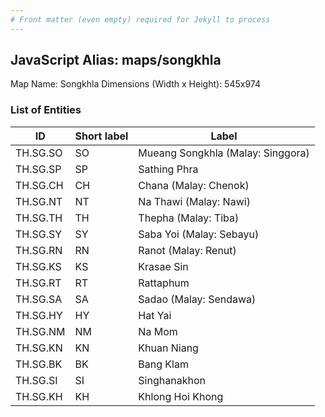 ```yaml
---
# Front matter (even empty) required for Jekyll to process
---
```


## JavaScript Alias: maps/songkhla

Map Name: Songkhla
Dimensions (Width x Height): 545x974

### List of Entities

| ID       | Short label | Label                             |
| -------- | ----------- | --------------------------------- |
| TH.SG.SO | SO          | Mueang Songkhla (Malay: Singgora) |
| TH.SG.SP | SP          | Sathing Phra                      |
| TH.SG.CH | CH          | Chana (Malay: Chenok)             |
| TH.SG.NT | NT          | Na Thawi (Malay: Nawi)            |
| TH.SG.TH | TH          | Thepha (Malay: Tiba)              |
| TH.SG.SY | SY          | Saba Yoi (Malay: Sebayu)          |
| TH.SG.RN | RN          | Ranot (Malay: Renut)              |
| TH.SG.KS | KS          | Krasae Sin                        |
| TH.SG.RT | RT          | Rattaphum                         |
| TH.SG.SA | SA          | Sadao (Malay: Sendawa)            |
| TH.SG.HY | HY          | Hat Yai                           |
| TH.SG.NM | NM          | Na Mom                            |
| TH.SG.KN | KN          | Khuan Niang                       |
| TH.SG.BK | BK          | Bang Klam                         |
| TH.SG.SI | SI          | Singhanakhon                      |
| TH.SG.KH | KH          | Khlong Hoi Khong                  |
